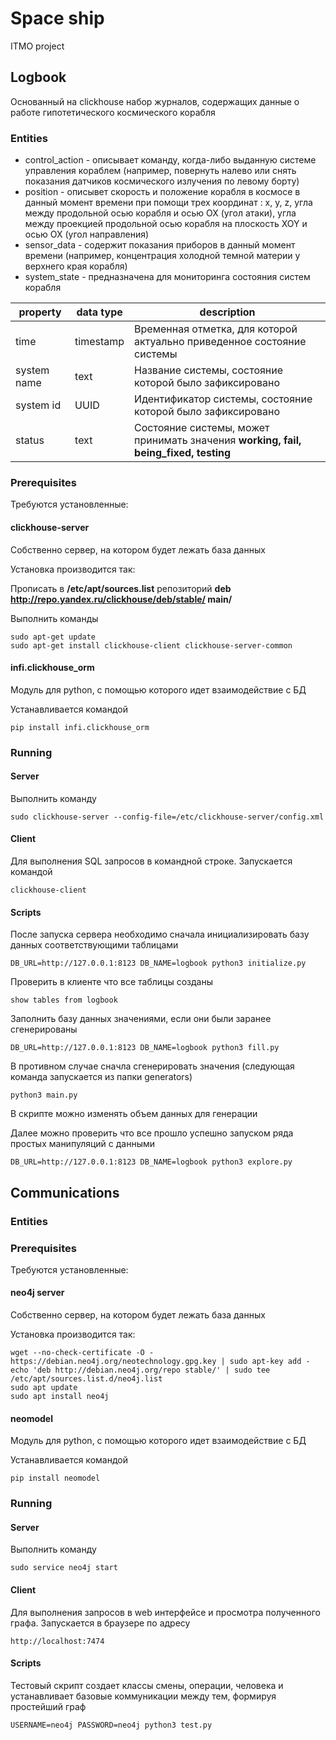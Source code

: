 # Space ship

ITMO project

## Logbook

Основанный на clickhouse набор журналов, содержащих данные о работе гипотетического космического корабля

### Entities

* control_action - описывает команду, когда-либо выданную системе управления кораблем (например, повернуть налево или снять показания датчиков космического излучения по левому борту)
* position - описывет скорость и положение корабля в космосе в данный момент времени при помощи трех координат : x, y, z, угла между продольной осью корабля и осью OX (угол атаки), угла между проекцией продольной осью корабля на плоскость XOY и осью OX (угол направления)
* sensor_data - содержит показания приборов в данный момент времени (например, концентрация холодной темной материи у верхнего края корабля)
* system_state - предназначена для мониторинга состояния систем корабля

|property|data type|description|
|--------|---------|-----------|
|time|timestamp|Временная отметка, для которой актуально приведенное состояние системы|
|system name|text|Название системы, состояние которой было зафиксировано|
|system id|UUID|Идентификатор системы, состояние которой было зафиксировано|
|status|text|Состояние системы, может принимать значения **working, fail, being_fixed, testing**|

### Prerequisites

Требуются установленные:

#### clickhouse-server

Cобственно сервер, на котором будет лежать база данных

Установка производится так:

Прописать в  **/etc/apt/sources.list** репозиторий **deb http://repo.yandex.ru/clickhouse/deb/stable/ main/**

Выполнить команды

    sudo apt-get update
    sudo apt-get install clickhouse-client clickhouse-server-common

#### infi.clickhouse_orm

Модуль для python, с помощью которого идет взаимодействие с БД

Устанавливается командой

    pip install infi.clickhouse_orm
  
### Running

#### Server

Выполнить команду

    sudo clickhouse-server --config-file=/etc/clickhouse-server/config.xml
  
#### Client

Для выполнения SQL запросов в командной строке. Запускается командой

    clickhouse-client
  
#### Scripts

После запуска сервера необходимо сначала инициализировать базу данных соответствующими таблицами

    DB_URL=http://127.0.0.1:8123 DB_NAME=logbook python3 initialize.py
  
Проверить в клиенте что все таблицы созданы

    show tables from logbook
  
Заполнить базу данных значениями, если они были заранее сгенерированы

    DB_URL=http://127.0.0.1:8123 DB_NAME=logbook python3 fill.py
  
В противном случае сначла сгенерировать значения (следующая команда запускается из папки generators)
  
    python3 main.py
  
В скрипте можно изменять объем данных для генерации
  
Далее можно проверить что все прошло успешно запуском ряда простых манипуляций с данными

    DB_URL=http://127.0.0.1:8123 DB_NAME=logbook python3 explore.py
  
## Communications

### Entities

### Prerequisites

Требуются установленные:

#### neo4j server

Cобственно сервер, на котором будет лежать база данных

Установка производится так:

    wget --no-check-certificate -O - https://debian.neo4j.org/neotechnology.gpg.key | sudo apt-key add -
    echo 'deb http://debian.neo4j.org/repo stable/' | sudo tee /etc/apt/sources.list.d/neo4j.list
    sudo apt update
    sudo apt install neo4j

#### neomodel

Модуль для python, с помощью которого идет взаимодействие с БД

Устанавливается командой

    pip install neomodel
  
### Running

#### Server

Выполнить команду

    sudo service neo4j start
  
#### Client

Для выполнения запросов в web интерфейсе и просмотра полученного графа. Запускается в браузере по адресу

    http://localhost:7474
  
#### Scripts

Тестовый скрипт создает классы смены, операции, человека и устанавливает базовые коммуникации между тем, формируя простейший граф

    USERNAME=neo4j PASSWORD=neo4j python3 test.py

  
